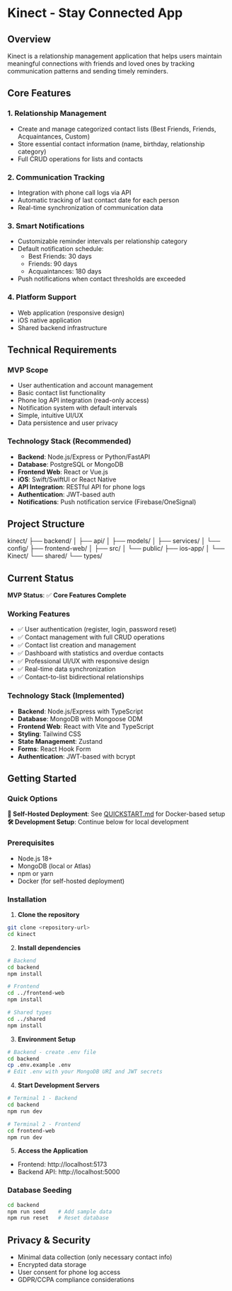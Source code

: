 # Kinect - Stay Connected App

## Overview

Kinect is a relationship management application that helps users maintain meaningful connections with friends and loved ones by tracking communication patterns and sending timely reminders.

## Core Features

### 1. Relationship Management

- Create and manage categorized contact lists (Best Friends, Friends, Acquaintances, Custom)
- Store essential contact information (name, birthday, relationship category)
- Full CRUD operations for lists and contacts

### 2. Communication Tracking

- Integration with phone call logs via API
- Automatic tracking of last contact date for each person
- Real-time synchronization of communication data

### 3. Smart Notifications

- Customizable reminder intervals per relationship category
- Default notification schedule:
  - Best Friends: 30 days
  - Friends: 90 days
  - Acquaintances: 180 days
- Push notifications when contact thresholds are exceeded

### 4. Platform Support

- Web application (responsive design)
- iOS native application
- Shared backend infrastructure

## Technical Requirements

### MVP Scope

- User authentication and account management
- Basic contact list functionality
- Phone log API integration (read-only access)
- Notification system with default intervals
- Simple, intuitive UI/UX
- Data persistence and user privacy

### Technology Stack (Recommended)

- **Backend**: Node.js/Express or Python/FastAPI
- **Database**: PostgreSQL or MongoDB
- **Frontend Web**: React or Vue.js
- **iOS**: Swift/SwiftUI or React Native
- **API Integration**: RESTful API for phone logs
- **Authentication**: JWT-based auth
- **Notifications**: Push notification service (Firebase/OneSignal)

## Project Structure

kinect/
├── backend/
│ ├── api/
│ ├── models/
│ ├── services/
│ └── config/
├── frontend-web/
│ ├── src/
│ └── public/
├── ios-app/
│ └── Kinect/
└── shared/
└── types/

## Current Status

**MVP Status**: ✅ **Core Features Complete**

### Working Features

- ✅ User authentication (register, login, password reset)
- ✅ Contact management with full CRUD operations
- ✅ Contact list creation and management
- ✅ Dashboard with statistics and overdue contacts
- ✅ Professional UI/UX with responsive design
- ✅ Real-time data synchronization
- ✅ Contact-to-list bidirectional relationships

### Technology Stack (Implemented)

- **Backend**: Node.js/Express with TypeScript
- **Database**: MongoDB with Mongoose ODM
- **Frontend Web**: React with Vite and TypeScript
- **Styling**: Tailwind CSS
- **State Management**: Zustand
- **Forms**: React Hook Form
- **Authentication**: JWT-based with bcrypt

## Getting Started

### Quick Options

**🚀 Self-Hosted Deployment**: See [QUICKSTART.md](QUICKSTART.md) for Docker-based setup
**🛠️ Development Setup**: Continue below for local development

### Prerequisites

- Node.js 18+
- MongoDB (local or Atlas)
- npm or yarn
- Docker (for self-hosted deployment)

### Installation

1. **Clone the repository**

```bash
git clone <repository-url>
cd kinect
```

2. **Install dependencies**

```bash
# Backend
cd backend
npm install

# Frontend
cd ../frontend-web
npm install

# Shared types
cd ../shared
npm install
```

3. **Environment Setup**

```bash
# Backend - create .env file
cd backend
cp .env.example .env
# Edit .env with your MongoDB URI and JWT secrets
```

4. **Start Development Servers**

```bash
# Terminal 1 - Backend
cd backend
npm run dev

# Terminal 2 - Frontend
cd frontend-web
npm run dev
```

5. **Access the Application**

- Frontend: http://localhost:5173
- Backend API: http://localhost:5000

### Database Seeding

```bash
cd backend
npm run seed    # Add sample data
npm run reset   # Reset database
```

## Privacy & Security

- Minimal data collection (only necessary contact info)
- Encrypted data storage
- User consent for phone log access
- GDPR/CCPA compliance considerations
